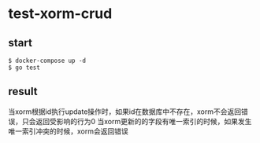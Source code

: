 # test-xorm-crud

## start

``` shell
$ docker-compose up -d
$ go test
```

## result
当xorm根据id执行update操作时，如果id在数据库中不存在，xorm不会返回错误，只会返回受影响的行为0
当xorm更新的的字段有唯一索引的时候，如果发生唯一索引冲突的时候，xorm会返回错误